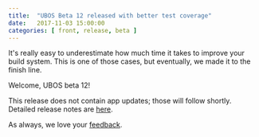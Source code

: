 ```yaml
---
title:  "UBOS Beta 12 released with better test coverage"
date:   2017-11-03 15:00:00
categories: [ front, release, beta ]
---
```


It's really easy to underestimate how much time it takes to improve your build system.
This is one of those cases, but eventually, we made it to the finish line.

Welcome, UBOS beta 12!

This release does not contain app updates; those will follow shortly. Detailed release
notes are <a href="/docs/releases/beta12/release-notes/">here</a>.

As always, we love your <a href="/community/">feedback</a>.
